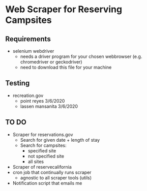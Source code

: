 # Web Scraper for Reserving Campsites

## Requirements
- selenium webdriver
    - needs a driver program for your chosen webbrowser (e.g. chromedriver or geckodriver)
    - need to download this file for your machine

## Testing
- recreation.gov
    - point reyes 3/6/2020
    - lassen mansanita 3/6/2020


## TO DO
- Scraper for reservations.gov
    - Search for given date + length of stay
    - Search for campsites:
        - specified site
        - not specified site
        - all sites
- Scraper of reservecalifornia
- cron job that continually runs scraper
    - agnostic to all scraper tools (utils)
- Notification script that emails me
